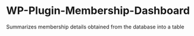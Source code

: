 # WP-Plugin-Membership-Dashboard
Summarizes membership details obtained from the database into a table
